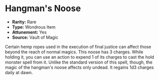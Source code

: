 # Hangman's Noose

- **Rarity:** Rare
- **Type:** Wondrous Item
- **Attunement:** Yes
- **Source:** Vault of Magic

Certain hemp ropes used in the execution of final justice can affect those beyond the reach of normal magics. This noose has 3 charges. While holding it, you can use an action to expend 1 of its charges to cast the hold monster spell from it. Unlike the standard version of this spell, though, the magic of the hangman's noose affects only undead. It regains 1d3 charges daily at dawn.
